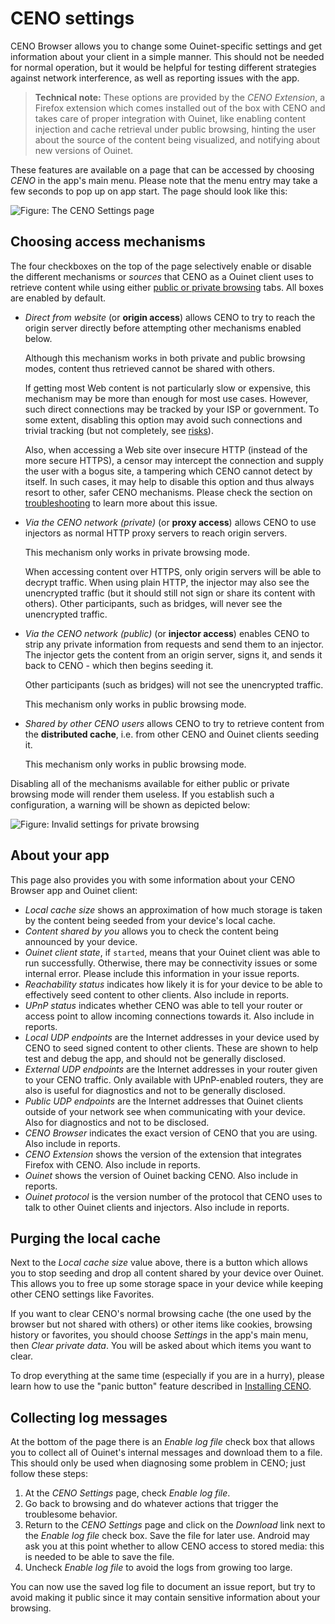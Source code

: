 # CENO settings

CENO Browser allows you to change some Ouinet-specific settings and get information about your client in a simple manner.  This should not be needed for normal operation, but it would be helpful for testing different strategies against network interference, as well as reporting issues with the app.

> **Technical note:** These options are provided by the *CENO Extension*, a Firefox extension which comes installed out of the box with CENO and takes care of proper integration with Ouinet, like enabling content injection and cache retrieval under public browsing, hinting the user about the source of the content being visualized, and notifying about new versions of Ouinet.

These features are available on a page that can be accessed by choosing *CENO* in the app's main menu.  Please note that the menu entry may take a few seconds to pop up on app start.  The page should look like this:

![Figure: The CENO Settings page](images/settings.png)

## Choosing access mechanisms

The four checkboxes on the top of the page selectively enable or disable the different mechanisms or *sources* that CENO as a Ouinet client uses to retrieve content while using either [public or private browsing](public-private.md) tabs.  All boxes are enabled by default.

- *Direct from website* (or **origin access**) allows CENO to try to reach the origin server directly before attempting other mechanisms enabled below.

  Although this mechanism works in both private and public browsing modes, content thus retrieved cannot be shared with others.

  If getting most Web content is not particularly slow or expensive, this mechanism may be more than enough for most use cases.  However, such direct connections may be tracked by your ISP or government. To some extent, disabling this option may avoid such connections and trivial tracking (but not completely, see [risks](../concepts/risks.md)).

  Also, when accessing a Web site over insecure HTTP (instead of the more secure HTTPS), a censor may intercept the connection and supply the user with a bogus site, a tampering which CENO cannot detect by itself.  In such cases, it may help to disable this option and thus always resort to other, safer CENO mechanisms.  Please check the section on [troubleshooting](troubleshooting.md) to learn more about this issue.

- *Via the CENO network (private)* (or **proxy access**) allows CENO to use injectors as normal HTTP proxy servers to reach origin servers.

  This mechanism only works in private browsing mode.

  When accessing content over HTTPS, only origin servers will be able to decrypt traffic.  When using plain HTTP, the injector may also see the unencrypted traffic (but it should still not sign or share its content with others).  Other participants, such as bridges, will never see the unencrypted traffic.

- *Via the CENO network (public)* (or **injector access**) enables CENO to strip any private information from requests and send them to an injector.  The injector gets the content from an origin server, signs it, and sends it back to CENO - which then begins seeding it.

  Other participants (such as bridges) will not see the unencrypted traffic.

  This mechanism only works in public browsing mode.

- *Shared by other CENO users* allows CENO to try to retrieve content from the **distributed cache**, i.e. from other CENO and Ouinet clients seeding it.

  This mechanism only works in public browsing mode.

Disabling all of the mechanisms available for either public or private browsing mode will render them useless.  If you establish such a configuration, a warning will be shown as depicted below:

![Figure: Invalid settings for private browsing](images/settings-no-private.png)

## About your app

This page also provides you with some information about your CENO Browser app and Ouinet client:

- *Local cache size* shows an approximation of how much storage is taken by the content being seeded from your device's local cache.
- *Content shared by you* allows you to check the content being announced by your device.
- *Ouinet client state*, if `started`, means that your Ouinet client was able to run successfully.  Otherwise, there may be connectivity issues or some internal error.  Please include this information in your issue reports.
- *Reachability status* indicates how likely it is for your device to be able to effectively seed content to other clients.  Also include in reports.
- *UPnP status* indicates whether CENO was able to tell your router or access point to allow incoming connections towards it.  Also include in reports.
- *Local UDP endpoints* are the Internet addresses in your device used by CENO to seed signed content to other clients.  These are shown to help test and debug the app, and should not be generally disclosed.
- *External UDP endpoints* are the Internet addresses in your router given to your CENO traffic.  Only available with UPnP-enabled routers, they are also is useful for diagnostics and not to be generally disclosed.
- *Public UDP endpoints* are the Internet addresses that Ouinet clients outside of your network see when communicating with your device.  Also for diagnostics and not to be disclosed.
- *CENO Browser* indicates the exact version of CENO that you are using.  Also include in reports.
- *CENO Extension* shows the version of the extension that integrates Firefox with CENO.  Also include in reports.
- *Ouinet* shows the version of Ouinet backing CENO.  Also include in reports.
- *Ouinet protocol* is the version number of the protocol that CENO uses to talk to other Ouinet clients and injectors.  Also include in reports.

## Purging the local cache

Next to the *Local cache size* value above, there is a button which allows you to stop seeding and drop all content shared by your device over Ouinet.  This allows you to free up some storage space in your device while keeping other CENO settings like Favorites.

If you want to clear CENO's normal browsing cache (the one used by the browser but not shared with others) or other items like cookies, browsing history or favorites, you should choose *Settings* in the app's main menu, then *Clear private data*.  You will be asked about which items you want to clear.

To drop everything at the same time (especially if you are in a hurry), please learn how to use the "panic button" feature described in [Installing CENO](install.md).

## Collecting log messages

At the bottom of the page there is an *Enable log file* check box that allows you to collect all of Ouinet's internal messages and download them to a file.  This should only be used when diagnosing some problem in CENO; just follow these steps:

1. At the *CENO Settings* page, check *Enable log file*.
2. Go back to browsing and do whatever actions that trigger the troublesome behavior.
3. Return to the *CENO Settings* page and click on the *Download* link next to the *Enable log file* check box.  Save the file for later use.  Android may ask you at this point whether to allow CENO access to stored media: this is needed to be able to save the file.
4. Uncheck *Enable log file* to avoid the logs from growing too large.

You can now use the saved log file to document an issue report, but try to avoid making it public since it may contain sensitive information about your browsing.
